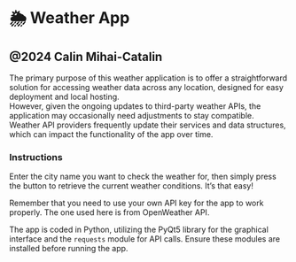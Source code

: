 # 🌦️ Weather App

@2024 Calin Mihai-Catalin  
--------------------------------------------------------------------------------  

The primary purpose of this weather application is to offer a straightforward solution for accessing weather data across any location, designed for easy deployment and local hosting.  
However, given the ongoing updates to third-party weather APIs, the application may occasionally need adjustments to stay compatible.  
Weather API providers frequently update their services and data structures, which can impact the functionality of the app over time.

### Instructions
Enter the city name you want to check the weather for, then simply press the button to retrieve the current weather conditions. It’s that easy!

Remember that you need to use your own API key for the app to work properly. The one used here is from OpenWeather API.  

The app is coded in Python, utilizing the PyQt5 library for the graphical interface and the `requests` module for API calls. Ensure these modules are installed before running the app.
